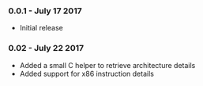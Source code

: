 ### 0.0.1 - July 17 2017
* Initial release

### 0.02 - July 22 2017
* Added a small C helper to retrieve architecture details
* Added support for x86 instruction details